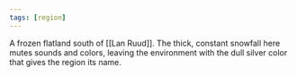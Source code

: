 ```yaml
---
tags: [region]
---
```


A frozen flatland south of [[Lan Ruud]]. The thick, constant snowfall here mutes sounds and colors, leaving the environment with the dull silver color that gives the region its name.
